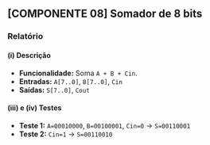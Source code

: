 ## [COMPONENTE 08] Somador de 8 bits

### Relatório

#### (i) Descrição
- **Funcionalidade:** Soma `A + B + Cin`.  
- **Entradas:** `A[7..0]`, `B[7..0]`, `Cin`  
- **Saídas:** `S[7..0]`, `Cout`

#### (iii) e (iv) Testes
- **Teste 1:** `A=00010000`, `B=00100001`, `Cin=0` → `S=00110001`  
- **Teste 2:** `Cin=1` → `S=00110010`
